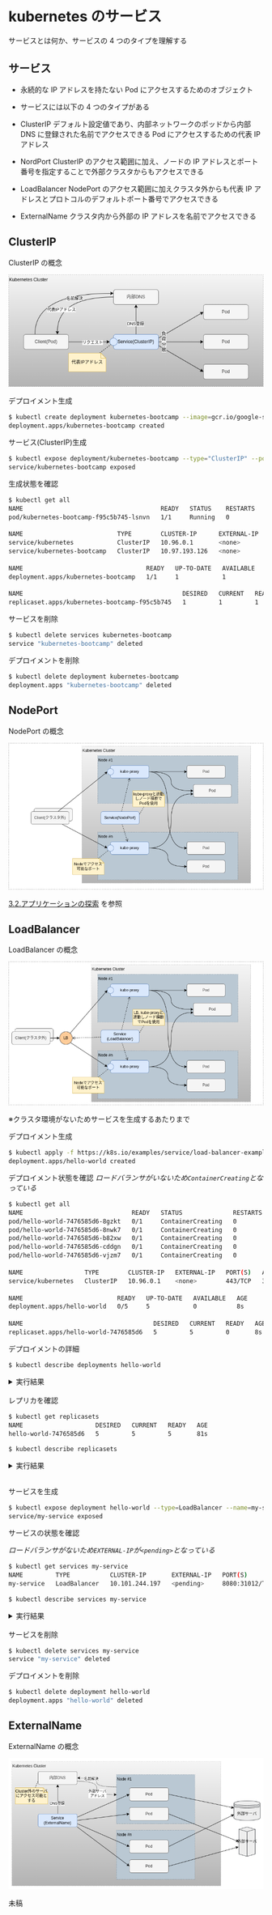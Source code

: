 # kubernetes のサービス

サービスとは何か、サービスの 4 つのタイプを理解する

## サービス

- 永続的な IP アドレスを持たない Pod にアクセスするためのオブジェクト
- サービスには以下の 4 つのタイプがある

- ClusterIP
  デフォルト設定値であり、内部ネットワークのポッドから内部 DNS に登録された名前でアクセスできる
  Pod にアクセスするための代表 IP アドレス
- NordPort
  ClusterIP のアクセス範囲に加え、ノードの IP アドレスとポート番号を指定することで外部クラスタからもアクセスできる
- LoadBalancer
  NodePort のアクセス範囲に加えクラスタ外からも代表 IP アドレスとプロトコルのデフォルトポート番号でアクセスできる
- ExternalName
  クラスタ内から外部の IP アドレスを名前でアクセスできる

## ClusterIP

ClusterIP の概念

![ClusterIP](image/Service-ClusterIP.png)

デプロイメント生成

```bash
$ kubectl create deployment kubernetes-bootcamp --image=gcr.io/google-samples/kubernetes-bootcamp:v1
deployment.apps/kubernetes-bootcamp created
```

サービス(ClusterIP)生成

```bash
$ kubectl expose deployment/kubernetes-bootcamp --type="ClusterIP" --port 8080
service/kubernetes-bootcamp exposed
```

生成状態を確認

```bash
$ kubectl get all
NAME                                      READY   STATUS    RESTARTS   AGE
pod/kubernetes-bootcamp-f95c5b745-lsnvn   1/1     Running   0          60s

NAME                          TYPE        CLUSTER-IP      EXTERNAL-IP   PORT(S)    AGE
service/kubernetes            ClusterIP   10.96.0.1       <none>        443/TCP    37d
service/kubernetes-bootcamp   ClusterIP   10.97.193.126   <none>        8080/TCP   18s

NAME                                  READY   UP-TO-DATE   AVAILABLE   AGE
deployment.apps/kubernetes-bootcamp   1/1     1            1           60s

NAME                                            DESIRED   CURRENT   READY   AGE
replicaset.apps/kubernetes-bootcamp-f95c5b745   1         1         1       60s
```

サービスを削除

```bash
$ kubectl delete services kubernetes-bootcamp
service "kubernetes-bootcamp" deleted
```

デプロイメントを削除

```bash
$ kubectl delete deployment kubernetes-bootcamp
deployment.apps "kubernetes-bootcamp" deleted
```

## NodePort

NodePort の概念

![odePort](image/Service-NodePort.png)

[3.2.アプリケーションの探索](02.01_basic.md#32アプリケーションの探索) を参照

## LoadBalancer

LoadBalancer の概念

![LoadBalancer](image/Service-LoadBalancer.png)

※クラスタ環境がないためサービスを生成するあたりまで

デプロイメント生成

```bash
$ kubectl apply -f https://k8s.io/examples/service/load-balancer-example.yaml
deployment.apps/hello-world created
```

デプロイメント状態を確認
_ロードバランサがいないため`ContainerCreating`となっている_

```bash
$ kubectl get all
NAME                              READY   STATUS              RESTARTS   AGE
pod/hello-world-7476585d6-8gzkt   0/1     ContainerCreating   0          8s
pod/hello-world-7476585d6-8nwk7   0/1     ContainerCreating   0          8s
pod/hello-world-7476585d6-b82xw   0/1     ContainerCreating   0          8s
pod/hello-world-7476585d6-cddgn   0/1     ContainerCreating   0          8s
pod/hello-world-7476585d6-vjzm7   0/1     ContainerCreating   0          8s

NAME                 TYPE        CLUSTER-IP   EXTERNAL-IP   PORT(S)   AGE
service/kubernetes   ClusterIP   10.96.0.1    <none>        443/TCP   37d

NAME                          READY   UP-TO-DATE   AVAILABLE   AGE
deployment.apps/hello-world   0/5     5            0           8s

NAME                                    DESIRED   CURRENT   READY   AGE
replicaset.apps/hello-world-7476585d6   5         5         0       8s
```

デプロイメントの詳細

```bash
$ kubectl describe deployments hello-world
```

<details><summary>実行結果</summary>

```bash
bravog@k8s-master:~$ kubectl describe deployments hello-world
Name:                   hello-world
Namespace:              default
CreationTimestamp:      Thu, 04 Jan 2024 06:17:29 +0000
Labels:                 app.kubernetes.io/name=load-balancer-example
Annotations:            deployment.kubernetes.io/revision: 1
Selector:               app.kubernetes.io/name=load-balancer-example
Replicas:               5 desired | 5 updated | 5 total | 5 available | 0 unavailable
StrategyType:           RollingUpdate
MinReadySeconds:        0
RollingUpdateStrategy:  25% max unavailable, 25% max surge
Pod Template:
  Labels:  app.kubernetes.io/name=load-balancer-example
  Containers:
   hello-world:
    Image:        gcr.io/google-samples/node-hello:1.0
    Port:         8080/TCP
    Host Port:    0/TCP
    Environment:  <none>
    Mounts:       <none>
  Volumes:        <none>
Conditions:
  Type           Status  Reason
  ----           ------  ------
  Available      True    MinimumReplicasAvailable
  Progressing    True    NewReplicaSetAvailable
OldReplicaSets:  <none>
NewReplicaSet:   hello-world-7476585d6 (5/5 replicas created)
Events:
  Type    Reason             Age   From                   Message
  ----    ------             ----  ----                   -------
  Normal  ScalingReplicaSet  58s   deployment-controller  Scaled up replica set hello-world-7476585d6 to 5
```

</details>
<br>
レプリカを確認

```bash
$ kubectl get replicasets
NAME                    DESIRED   CURRENT   READY   AGE
hello-world-7476585d6   5         5         5       81s
```

```bash
$ kubectl describe replicasets
```

<details><summary>実行結果</summary>

```bash
$ kubectl describe replicasets
Name:           hello-world-7476585d6
Namespace:      default
Selector:       app.kubernetes.io/name=load-balancer-example,pod-template-hash=7476585d6
Labels:         app.kubernetes.io/name=load-balancer-example
                pod-template-hash=7476585d6
Annotations:    deployment.kubernetes.io/desired-replicas: 5
                deployment.kubernetes.io/max-replicas: 7
                deployment.kubernetes.io/revision: 1
Controlled By:  Deployment/hello-world
Replicas:       5 current / 5 desired
Pods Status:    5 Running / 0 Waiting / 0 Succeeded / 0 Failed
Pod Template:
  Labels:  app.kubernetes.io/name=load-balancer-example
           pod-template-hash=7476585d6
  Containers:
   hello-world:
    Image:        gcr.io/google-samples/node-hello:1.0
    Port:         8080/TCP
    Host Port:    0/TCP
    Environment:  <none>
    Mounts:       <none>
  Volumes:        <none>
Events:
  Type    Reason            Age   From                   Message
  ----    ------            ----  ----                   -------
  Normal  SuccessfulCreate  90s   replicaset-controller  Created pod: hello-world-7476585d6-8nwk7
  Normal  SuccessfulCreate  90s   replicaset-controller  Created pod: hello-world-7476585d6-cddgn
  Normal  SuccessfulCreate  90s   replicaset-controller  Created pod: hello-world-7476585d6-vjzm7
  Normal  SuccessfulCreate  89s   replicaset-controller  Created pod: hello-world-7476585d6-b82xw
  Normal  SuccessfulCreate  89s   replicaset-controller  Created pod: hello-world-7476585d6-8gzkt
```

</details>
<br>

サービスを生成

```bash
$ kubectl expose deployment hello-world --type=LoadBalancer --name=my-service
service/my-service exposed
```

サービスの状態を確認

_ロードバランサがないため`EXTERNAL-IP`が`<pending>`となっている_

```bash
$ kubectl get services my-service
NAME         TYPE           CLUSTER-IP       EXTERNAL-IP   PORT(S)          AGE
my-service   LoadBalancer   10.101.244.197   <pending>     8080:31012/TCP   9s
```

```bash
$ kubectl describe services my-service
```

<details><summary>実行結果</summary>

_クラスタ環境であれば`LoadBalancer Ingress`が表示される_

```bash
$ kubectl describe services my-service
Name:                     my-service
Namespace:                default
Labels:                   app.kubernetes.io/name=load-balancer-example
Annotations:              <none>
Selector:                 app.kubernetes.io/name=load-balancer-example
Type:                     LoadBalancer
IP Family Policy:         SingleStack
IP Families:              IPv4
IP:                       10.101.244.197
IPs:                      10.101.244.197
Port:                     <unset>  8080/TCP
TargetPort:               8080/TCP
NodePort:                 <unset>  31012/TCP
Endpoints:                172.16.126.19:8080,172.16.126.20:8080,172.16.194.81:8080 + 2 more...
Session Affinity:         None
External Traffic Policy:  Cluster
Events:                   <none>
bravog@k8s-master:~$ kubectl get pods --output=wide
NAME                          READY   STATUS    RESTARTS   AGE     IP              NODE          NOMINATED NODE   READINESS GATES
hello-world-7476585d6-8gzkt   1/1     Running   0          4m12s   172.16.194.82   k8s-worker1   <none>           <none>
hello-world-7476585d6-8nwk7   1/1     Running   0          4m12s   172.16.194.81   k8s-worker1   <none>           <none>
hello-world-7476585d6-b82xw   1/1     Running   0          4m12s   172.16.126.20   k8s-worker2   <none>           <none>
hello-world-7476585d6-cddgn   1/1     Running   0          4m12s   172.16.194.83   k8s-worker1   <none>           <none>
hello-world-7476585d6-vjzm7   1/1     Running   0          4m12s   172.16.126.19   k8s-worker2   <none>           <none>
```

</details>
<br>
サービスを削除

```bash
$ kubectl delete services my-service
service "my-service" deleted
```

デプロイメントを削除

```bash
$ kubectl delete deployment hello-world
deployment.apps "hello-world" deleted
```

## ExternalName

ExternalName の概念

![ExternalName](image/Service-ExternalName.png)

未稿
